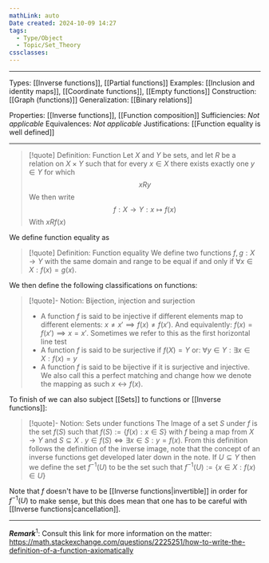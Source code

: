 ```yaml
---
mathLink: auto
Date created: 2024-10-09 14:27
tags:
  - Type/Object
  - Topic/Set_Theory
cssclasses:
---
```


---

Types: [[Inverse functions]], [[Partial functions]]
Examples: [[Inclusion and identity maps]], [[Coordinate functions]], [[Empty functions]]
Construction: [[Graph (functions)]]
Generalization: [[Binary relations]]

Properties: [[Inverse functions]], [[Function composition]]
Sufficiencies: _Not applicable_
Equivalences: _Not applicable_
Justifications: [[Function equality is well defined]]

---  

> [!quote] Definition: Function
>Let $X$ and $Y$ be sets, and let $R$ be a relation on $X\times Y$ such that for every $x\in X$ there exists exactly one $y\in Y$ for which $$ xRy $$We then write $$ f:X\to Y: x\mapsto f(x) $$With $xRf(x)$

We define function equality as

>[!quote] Definition: Function equality
>We define two functions $f,g:X\rightarrow Y$ with the same domain and range to be equal if and only if $\forall x\in X:f(x)=g(x)$.

We then define the following classifications on functions:

>[!quote]- Notion: Bijection, injection and surjection 
>- A function $f$ is said to be injective if different elements map to different elements: $x\neq x'\implies f(x)\neq f(x')$. And equivalently: $f(x)=f(x')\implies x=x'$. Sometimes we refer to this as the first horizontal line test
>- A function $f$ is said to be surjective if $f(X)=Y$ or: $\forall y \in Y:\exists x\in X:f(x)=y$
>- A function $f$ is said to be bijective if it is surjective and injective. We also call this a perfect matching and change how we denote the mapping as such $x\leftrightarrow f(x)$. 

To finish of we can also subject [[Sets]] to functions or [[Inverse functions]]:

>[!quote]- Notion: Sets under functions
>The Image of a set $S$ under $f$ is the set $f(S)$ such that $f(S) := \{f(x):x\in S\}$ with $f$ being a map from $X\rightarrow Y$ and $S\subseteq X$ . $y∈ f(S) \iff \exists x\in S:y = f(x)$. From this definition follows the definition of the inverse image, note that the concept of an inverse functions get developed later down in the note. If $U\subseteq Y$ then we define the set $f^{-1}(U)$ to be the set such that $f^{-1}(U):=\{x\in X: f(x)\in U\}$ 

Note that $f$ doesn't have to be [[Inverse functions|invertible]] in order for $f^{-1}(U)$ to make sense, but this does mean that one has to be careful with [[Inverse functions|cancellation]].

---

**_Remark_**$^1$: Consult this link for more information on the matter: https://math.stackexchange.com/questions/2225251/how-to-write-the-definition-of-a-function-axiomatically
